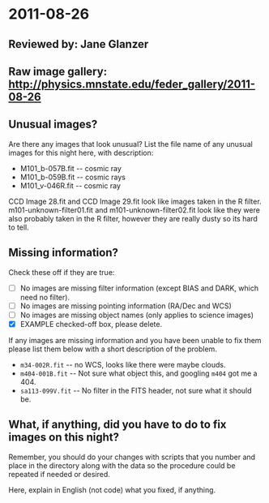 # 2011-08-26

## Reviewed by:   Jane Glanzer

## Raw image gallery: http://physics.mnstate.edu/feder_gallery/2011-08-26

## Unusual images?

Are there any images that look unusual? List the file name of any unusual images for this night here, with description:

+ M101_b-057B.fit -- cosmic ray
+ M101_b-059B.fit -- cosmic rays
+ M101_v-046R.fit -- cosmic ray



CCD Image 28.fit and CCD Image 29.fit look like images taken in the R filter.
m101-unknown-filter01.fit and m101-unknown-filter02.fit look like they were also probably taken in the R filter, however they are
really dusty so its hard to tell.

## Missing information?

Check these off if they are true:

- [ ] No images are missing filter information (except BIAS and DARK, which need no filter).
- [ ] No images are missing pointing information (RA/Dec and WCS)
- [ ] No images are missing object names (only applies to science images)
- [x] EXAMPLE checked-off box, please delete.

If any images are missing information and you have been unable to fix them please list
them below with a short description of the problem.

+ `m34-002R.fit` -- no WCS, looks like there were maybe clouds.
+ `m404-001B.fit` -- Not sure what object this, and googling `m404` got me a 404.
+ `sa113-099V.fit` -- No filter in the FITS header, not sure what it should be.

## What, if anything, did you have to do to fix images on this night?

Remember, you should do your changes with scripts that you number and place in the
directory along with the data so the procedure could be repeated if needed or
desired.

Here, explain in English (not code) what you fixed, if anything.
